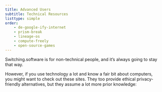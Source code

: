```yaml
---
title: Advanced Users
subtitle: Technical Resources
listtype: simple
order:
    - de-google-ify-internet
    - prism-break
    - lineage-os
    - compute-freely
    - open-source-games
---
```

Switching.software is for non-technical people, and it’s always going to stay
that way.

However, if you use technology a lot and know a fair bit about computers, you
might want to check out these sites. They too provide ethical privacy-friendly
alternatives, but they assume a lot more prior knowledge:
